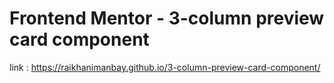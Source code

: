 # Frontend Mentor - 3-column preview card component

link : https://raikhanimanbay.github.io/3-column-preview-card-component/
